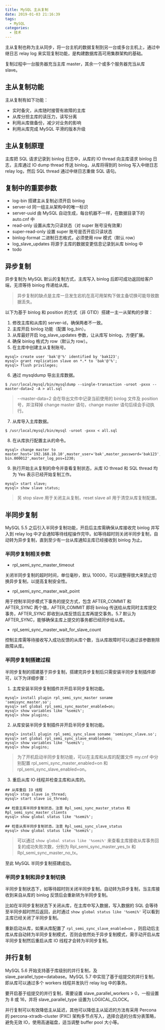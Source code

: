 ```yaml
---
title: MySQL 主从复制
date: 2019-01-03 21:16:39
tags:
  - MySQL
categories:
  - 技术
---
```


主从复制也称为主从同步，将一台主机的数据复制到另一台或多台主机上，通过中继日志 relay log 来实现复制功能，是构建数据库高可用集群架构的基础。

复制过程中一台服务器充当主库 master，其余一个或多个服务器充当从库 slave。





<!-- more -->

## 主从复制功能

主从复制有如下功能：

* 实时备灾，从库随时接管有故障的主库
* 从库分担主库的读压力，读写分离
* 利用从库做备份，减少对业务的影响
* 利用从库完成 MySQL 平滑的版本升级



## 主从复制原理

主库把 SQL 请求记录到 binlog 日志中，从库的 IO thread 向主库请求 binlog 日志，主库通过 IO dump thread 传送 binlog，从库将得到的 binlog 写入中继日志 relay log，然后 SQL thread 通过中继日志重做 SQL 语句。



## 复制中的重要参数

* log-bin 搭建主从复制必须开启 binlog
* server-id 同一组主从架构中的唯一标识
* server-uuid 由 MySQL 自动生成，每台机器不一样，在数据目录下的 auto.cnf 中
* read-only 设置从库为只读状态（对 super 账号没有效果）
* super-read-only 设置 super 账号是否开启只读状态
* binlog-format 二进制日志格式，必须使用 row 模式（默认 row）
* log_slave_updates 将源于主库的数据变更信息记录到从库 binlog 中
* todo



## 异步复制

异步复制为 MySQL 默认的复制方式，主库写入 binlog 后即可成功返回给客户端，无须等待 binlog 传递给从库。

> 异步复制的缺点是主库一旦发生宕机在高可用架构下做主备切换可能导致数据丢失。

以下为基于 binlog 和 position 的方式（非 GTID）搭建一主一从架构的步骤：

1. 修改主库和从库的 server-id，确保两者不一致。
2. 主库开启 binlog 功能（配置 log_bin）。
3. 从库最好开启 log_slave_updates 参数，让从库写 binlog，方便扩展。
4. 确保 binlog 格式为 row（默认为 row）。
5. 在主库中创建主从复制账号。

```mysql
mysql> create user 'bak'@'%' identified by 'bak123';
mysql> grant replication slave on *.* to 'bak'@'%';
mysql> flush privileges;
```

6. 通过 mysqldump 导出主库数据。

```shell
$ /usr/local/mysql/bin/mysqldump --single-transaction -uroot -pxxx --master-data=2 -A > all.sql
```

> --master-data=2 会在导出文件中记录当前使用的 binlog 文件及 position 号，并注释掉 change master 语句，change master 语句后续会手动执行。

7. 从库导入主库数据。

```shell
$ /usr/local/mysql/bin/mysql -uroot -pxxx < all.sql
```

8. 在从库执行配置主从的命令。

```mysql
mysql> change master to master_host='192.168.10.10',master_user='bak',master_password='bak123',master_port=3306,master_log_file='master-bin.000012',master_log_pos=1230;
```

9. 执行开始主从复制的命令并查看复制状态，从库 IO thread 和 SQL thread 均为 Yes 表示已经开始复制工作。

```mysql
mysql> start slave;
mysql> show slave status;
```

> 另 stop slave 用于关闭主从复制，reset slave all 用于清空从库复制配置。



## 半同步复制

MySQL 5.5 之后引入半同步复制功能，开启后主库需确保从库接收完 binlog 并写入到 relay log 中才会通知等待线程操作完毕。如等待超时则关闭半同步复制，自动转为异步复制，直到至少有一台从库通知主库已经接收到 binlog 为止。



### 半同步复制相关参数

* rpl_semi_sync_master_timeout

关闭半同步复制的超时时间，单位毫秒，默认 10000，可以调整得很大来禁止切换异步复制，以提高复制安全性。

* rpl_semi_sync_master_wait_point

用于控制半同步模式下事务的提交方式，包含 AFTER_COMMIT 和 AFTER_SYNC 两个值，AFTER_COMMIT 即将 binlog 传送给从库同时主库提交事务，AFTER_SYNC 即收到从库反馈后主库再提交事务。5.7 默认为 AFTER_SYNC，能够确保主库上提交的事务都已经同步给从库。

* rpl_semi_sync_master_wait_for_slave_count

控制主库需等待接收写入成功反馈的从库个数，当从库故障时可以通过该参数剔除故障从库。



### 半同步复制搭建过程

半同步复制的搭建基于异步复制，搭建完异步复制后只需安装半同步复制插件即可，以下为详细步骤：

1. 主库安装半同步复制插件并开启半同步复制功能。

```mysql
mysql> install plugin rpl_semi_sync_master soname 'semisync_master.so';
mysql> set global rpl_semi_sync_master_enabled=on;
mysql> show variables like '%semi%';
mysql> show plugins;
```

2. 从库安装半同步复制插件并开启半同步复制功能。

```mysql
mysql> install plugin rpl_semi_sync_slave soname 'semisync_slave.so';
mysql> set global rpl_semi_sync_slave_enabled=on;
mysql> show variables like '%semi%';
mysql> show plugins;
```

> 为了开机启动半同步复制功能，可以在主库和从库的配置文件 my.cnf 中分别配置 rpl_semi_sync_master_enabled=on 和 rpl_semi_sync_slave_enabled=on。

3. 重启从库 IO 线程并检查主库和从库的。

```mysql
## 从库重启 IO 线程
mysql> stop slave io_thread;
mysql> start slave io_thread;

## 检查主库半同步复制状态，注意 Rpl_semi_sync_master_status 和 Rpl_semi_sync_master_clients
mysql> show global status like '%semi%';

## 检查从库半同步复制状态，注意 Rpl_semi_sync_slave_status
mysql> show global status like '%semi%';
```

> 可以通过 `show global status like '%semi%'` 来查看主库接收从库事务回复的成功失败次数，分别为 Rpl_semi_sync_master_yes_tx 和 Rpl_semi_sync_master_no_tx。

至此 MySQL 半同步复制搭建成功。



### 半同步复制和异步复制切换

半同步复制状态下，如等待超时则关闭半同步复制，自动转为异步复制，当主库接收到来自从库的 binlog 反馈后会重新转为半同步复制。

比如在半同步复制状态下关闭从库，在主库中写入数据，写入数据的 SQL 会等待至半同步超时然后返回，此时通过 `show global status like '%semi%'` 可以看到主库已经关闭了半同步复制。

重新启动从库，如果从库配置了 `rpl_semi_sync_slave_enabled=on` ，则启动后主库从库自动转为半同步复制模式，否则会依然处于异步复制模式，需手动开启从库半同步复制然后重启从库 IO 线程才会转为半同步复制。



## 并行复制

MySQL 5.6 开始支持基于库级别的并行复制，及 slave_parallel_type=database。MySQL 5.7 中实现了基于组提交的并行复制，即从库可以通过多个 workers 线程并发执行 relay log 中的事务。

要开启基于组提交的并行复制，需要设置 slave_parallel_workers > 0，一般设置为 8 或 16，并将 slave_parallel_type 设置为 LOGICAL_CLOCK。

并行复制可以有效降低主从延迟，其他可以降低主从延迟的方法有采用 Percona 的 percona-xtradb-cluster (PXC) 架构多节点写入，选择合适的分库分表策略，避免无效 IO，使用高速磁盘，适当调整 buffer pool 大小等。